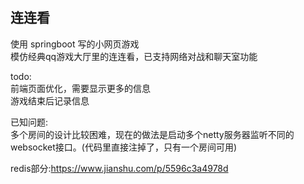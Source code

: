 ## 连连看
使用 springboot 写的小网页游戏   
模仿经典qq游戏大厅里的连连看，已支持网络对战和聊天室功能  

todo:  
前端页面优化，需要显示更多的信息  
游戏结束后记录信息

已知问题:  
多个房间的设计比较困难，现在的做法是启动多个netty服务器监听不同的websocket接口。(代码里直接注掉了，只有一个房间可用)  

redis部分:https://www.jianshu.com/p/5596c3a4978d